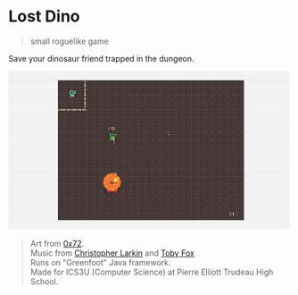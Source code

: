 # Lost Dino
> small roguelike game

Save your dinosaur friend trapped in the dungeon.

![Demo](demo.gif)

> Art from [0x72](https://0x72.itch.io/).  
> Music from [Christopher Larkin](https://composerlarkin.com/) and [Toby Fox](https://open.spotify.com/artist/57DlMWmbVIf2ssJ8QBpBau)  
> Runs on "Greenfoot" Java framework.  
> Made for ICS3U (Computer Science) at Pierre Elliott Trudeau High School.  
